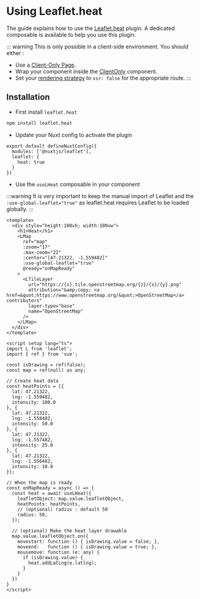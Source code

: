 # Using Leaflet.heat

The guide explains how to use the [Leaflet.heat](https://github.com/Leaflet/Leaflet.heat) plugin.
A dedicated composable is available to help you use this plugin.

::: warning
This is only possible in a client-side environment. You should either :
- Use a [Client-Only Page](https://nuxt.com/docs/guide/directory-structure/pages#client-only-pages).
- Wrap your component inside the [ClientOnly](https://nuxt.com/docs/api/components/client-only) component.
- Set your [rendering strategy](https://nuxt.com/docs/guide/concepts/rendering#client-side-rendering) to `ssr: false` for the appropriate route.
:::

## Installation

- First install `leaflet.heat`

```bash
npm install leaflet.heat
```

- Update your Nuxt config to activate the plugin

```ts{3-5}
export default defineNuxtConfig({
  modules: ['@nuxtjs/leaflet'],
  leaflet: {
    heat: true
  }
})
```

- Use the `useLHeat` composable in your component

:::warning
It is very important to keep the manual import of Leaflet and the `:use-global-leaflet="true"` as leaflet.heat requires Leaflet to be loaded globally.
:::

```vue{9,23,29-46,50-55}
<template>
  <div style="height:100vh; width:100vw">
    <h1>Heat</h1>
    <LMap
      ref="map"
      :zoom="17"
      :max-zoom="22"
      :center="[47.21322, -1.559482]"
      :use-global-leaflet="true"
      @ready="onMapReady"
    >
      <LTileLayer
        url="https://{s}.tile.openstreetmap.org/{z}/{x}/{y}.png"
        attribution="&amp;copy; <a href=&quot;https://www.openstreetmap.org/&quot;>OpenStreetMap</a> contributors"
        layer-type="base"
        name="OpenStreetMap"
      />
    </LMap>
  </div>
</template>

<script setup lang="ts">
import L from 'leaflet';
import { ref } from 'vue';

const isDrawing = ref(false);
const map = ref(null) as any;

// Create heat data
const heatPoints = [{
  lat: 47.21322,
  lng: -1.559482,
  intensity: 100.0
}, {
  lat: 47.21322,
  lng: -1.558482,
  intensity: 50.0
}, {
  lat: 47.21322,
  lng: -1.557482,
  intensity: 25.0
}, {
  lat: 47.21322,
  lng: -1.556482,
  intensity: 10.0
}];

// When the map is ready
const onMapReady = async () => {
  const heat = await useLHeat({
    leafletObject: map.value.leafletObject,
    heatPoints: heatPoints,
    // (optional) radius : default 50
    radius: 50,
  });

  // (optional) Make the heat layer drawable
  map.value.leafletObject.on({
    movestart: function () { isDrawing.value = false; },
    moveend:   function () { isDrawing.value = true; },
    mousemove: function (e: any) {
      if (isDrawing.value) {
        heat.addLatLng(e.latlng);
      }
    }
  })
}
</script>
```
